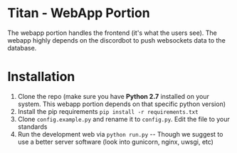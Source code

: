 # Titan - WebApp Portion
The webapp portion handles the frontend (it's what the users see). The webapp highly depends on the discordbot to push websockets data to the database.

# Installation
1. Clone the repo (make sure you have **Python 2.7** installed on your system. This webapp portion depends on that specific python version)
2. Install the pip requirements `pip install -r requirements.txt`
3. Clone `config.example.py` and rename it to `config.py`. Edit the file to your standards
4. Run the development web via `python run.py` -- Though we suggest to use a better server software (look into gunicorn, nginx, uwsgi, etc)